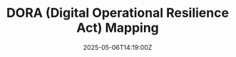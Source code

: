 ---
title: DORA (Digital Operational Resilience Act) Mapping
linkTitle: DORA (Digital Operational Resilience Act) Mapping
date: '2025-05-06T14:19:00Z'
weight: 1
description: GitLab provides guidance on compliance with the Digital Operational Resilience
  Act (DORA) for financial entities, outlining key requirements and how GitLab's services
  align with these regulations, including risk management, information security standards,
  and contractual obligations.
draft: false
ref: dora-digital-operational-resilience-act-mapping
---